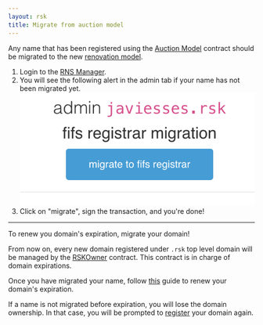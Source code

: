 ```yaml
---
layout: rsk
title: Migrate from auction model
---
```


Any name that has been registered using the [Auction Model](../register-auction-deprecated.md) contract should be migrated to the new [renovation model](renew).

1. Login to the [RNS Manager](https://beta.manager.rns.rifos.org/admin).
2. You will see the following alert in the admin tab if your name has not been migrated yet.
    ![migrate-button](/assets/img/rns/migrate-button.png)
3. Click on "migrate", sign the transaction, and you're done!

<hr />

To renew you domain's expiration, migrate your domain!

From now on, every new domain registered under `.rsk` top level domain will be managed by the [RSKOwner](https://github.com/rnsdomains/rns-rskregistrar/blob/master/contracts/RSKOwner.sol) contract. This contract is in charge of domain expirations.

Once you have migrated your name, follow [this](Renew-a-name) guide to renew your domain's expiration.

<div class="alert alert-warning">
    If a name is not migrated before expiration, you will lose the domain ownership. In that case, you will be prompted to <a href="/rif/rns/operation/Register-a-name">register</a> your domain again.
</div>
